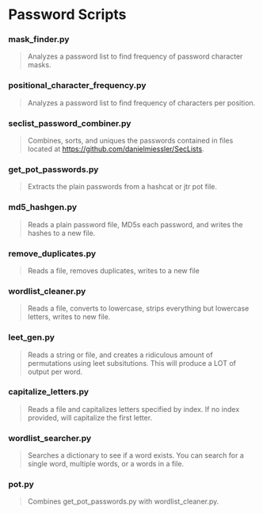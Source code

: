 # Password Scripts

### mask_finder.py
> Analyzes a password list to find frequency of password character masks.

### positional_character_frequency.py
> Analyzes a password list to find frequency of characters per position.

### seclist_password_combiner.py
> Combines, sorts, and uniques the passwords contained in files located at https://github.com/danielmiessler/SecLists.

### get_pot_passwords.py
> Extracts the plain passwords from a hashcat or jtr pot file.

### md5_hashgen.py
> Reads a plain password file, MD5s each password, and writes the hashes to a new file.

### remove_duplicates.py
> Reads a file, removes duplicates, writes to a new file

### wordlist_cleaner.py
> Reads a file, converts to lowercase, strips everything but lowercase letters, writes to new file.

### leet_gen.py
> Reads a string or file, and creates a ridiculous amount of permutations using leet subsitutions. This will produce a LOT of output per word.

### capitalize_letters.py
> Reads a file and capitalizes letters specified by index. If no index provided, will capitalize the first letter.

### wordlist_searcher.py
> Searches a dictionary to see if a word exists. You can search for a single word, multiple words, or a words in a file.

### pot.py
> Combines get_pot_passwords.py with wordlist_cleaner.py.
